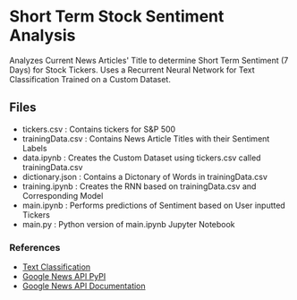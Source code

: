 # Short Term Stock Sentiment Analysis 
Analyzes Current News Articles' Title to determine Short Term Sentiment (7 Days) for Stock Tickers.
Uses a Recurrent Neural Network for Text Classification Trained on a Custom Dataset.

## Files
* tickers.csv : Contains tickers for S&P 500
* trainingData.csv : Contains News Article Titles with their Sentiment Labels
* data.ipynb : Creates the Custom Dataset using tickers.csv called trainingData.csv
* dictionary.json : Contains a Dictonary of Words in trainingData.csv
* training.ipynb : Creates the RNN based on trainingData.csv and Corresponding Model
* main.ipynb : Performs predictions of Sentiment based on User inputted Tickers
* main.py : Python version of main.ipynb Jupyter Notebook


### References
* [Text Classification](https://www.tensorflow.org/tutorials/text/text_classification_rnn)
* [Google News API PyPI](https://pypi.org/project/GoogleNews/)
* [Google News API Documentation](https://github.com/Iceloof/GoogleNews/blob/master/GoogleNews/__init__.py)
